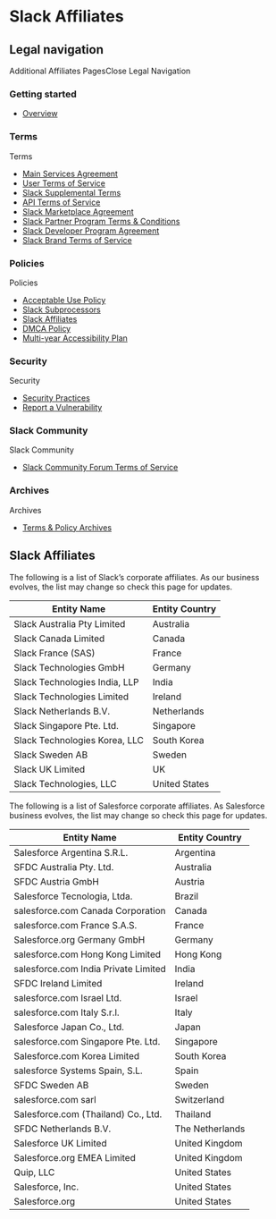 # Slack Affiliates

## Legal navigation

Additional  Affiliates  PagesClose Legal Navigation

### Getting started

  * [Overview](https://slack.com/policies)

### Terms

Terms

  * [Main Services Agreement](https://slack.com/main-services-agreement)
  * [User Terms of Service](https://slack.com/terms-of-service/user)
  * [Slack Supplemental Terms](/slack-supplemental-terms)
  * [API Terms of Service](https://slack.com/terms-of-service/api)
  * [Slack Marketplace Agreement](https://slack.com/terms-of-service/app-directory)
  * [Slack Partner Program Terms & Conditions](https://slack.com/terms-of-service/partners)
  * [Slack Developer Program Agreement](https://slack.com/terms-of-service/slack-developer-program)
  * [Slack Brand Terms of Service](https://slack.com/terms-of-service/slack-brand)

### Policies

Policies

  * [Acceptable Use Policy](https://slack.com/acceptable-use-policy)
  * [Slack Subprocessors](/slack-subprocessors)
  * [Slack Affiliates](https://slack.com/affiliates)
  * [DMCA Policy](https://www.salesforce.com/company/legal/intellectual/)
  * [Multi-year Accessibility Plan](https://slack.com/accessibility-plan)

### Security

Security

  * [Security Practices](https://slack.com/security-practices)
  * [Report a Vulnerability](https://slack.com/report-vulnerability)

### Slack Community

Slack Community

  * [Slack Community Forum Terms of Service](https://slack.com/terms-of-service/community)

### Archives

Archives

  * [Terms & Policy Archives](https://slack.com/policy-archives)

## Slack Affiliates

The following is a list of Slack’s corporate affiliates. As our business
evolves, the list may change so check this page for updates.

Entity Name| Entity Country  
---|---  
Slack Australia Pty Limited| Australia  
Slack Canada Limited| Canada  
Slack France (SAS)| France  
Slack Technologies GmbH| Germany  
Slack Technologies India, LLP| India  
Slack Technologies Limited| Ireland  
Slack Netherlands B.V.| Netherlands  
Slack Singapore Pte. Ltd.| Singapore  
Slack Technologies Korea, LLC| South Korea  
Slack Sweden AB| Sweden  
Slack UK Limited| UK  
Slack Technologies, LLC| United States  
  

The following is a list of Salesforce corporate affiliates. As Salesforce
business evolves, the list may change so check this page for updates.

Entity Name| Entity Country  
---|---  
Salesforce Argentina S.R.L.| Argentina  
SFDC Australia Pty. Ltd.| Australia  
SFDC Austria GmbH| Austria  
Salesforce Tecnologia, Ltda.| Brazil  
salesforce.com Canada Corporation| Canada  
salesforce.com France S.A.S.| France  
Salesforce.org Germany GmbH| Germany  
salesforce.com Hong Kong Limited| Hong Kong  
salesforce.com India Private Limited| India  
SFDC Ireland Limited| Ireland  
salesforce.com Israel Ltd.| Israel  
salesforce.com Italy S.r.l.| Italy  
Salesforce Japan Co., Ltd.| Japan  
salesforce.com Singapore Pte. Ltd.| Singapore  
Salesforce.com Korea Limited| South Korea  
salesforce Systems Spain, S.L.| Spain  
SFDC Sweden AB| Sweden  
salesforce.com sarl| Switzerland  
Salesforce.com (Thailand) Co., Ltd.| Thailand  
SFDC Netherlands B.V.| The Netherlands  
Salesforce UK Limited| United Kingdom  
Salesforce.org EMEA Limited| United Kingdom  
Quip, LLC| United States  
Salesforce, Inc.| United States  
Salesforce.org| United States  
  
